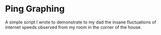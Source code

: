 # Ping Graphing
A simple script I wrote to demonstrate to my dad the insane fluctuations of internet speeds observed from my room in the corner of the house.

